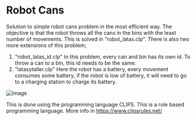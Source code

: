 # Robot Cans 

Solution to simple robot cans problem in the most efficient way. The objective is that the robot throws all the cans in the bins with the least number of movements. This is solved in "robot_latas.clp".
There is also two more extensions of this problem;
1. "robot_latas_id.clp" In this problem, every can and bin has its own id. To throw a can to a bin, this id needs to be the same.
2. "latasytaller.clp" Here the robot has a battery, every movement consumes some battery, if the robot is low of battery, it will need to go to a charging station to charge its battery. 

![image](https://user-images.githubusercontent.com/99536660/167119856-781dc055-94bc-4233-94c4-841b556a5b51.png)

This is done using the programming language CLIPS. This is a rule based programming language. More info in https://www.clipsrules.net/

